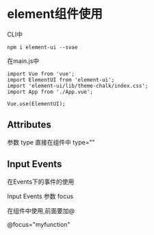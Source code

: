 ﻿# element组件使用
CLI中
```
npm i element-ui --svae
```

在main.js中
```
import Vue from 'vue';
import ElementUI from 'element-ui';
import 'element-ui/lib/theme-chalk/index.css';
import App from './App.vue';

Vue.use(ElementUI);
```

## Attributes
参数 type
直接在组件中
type=""

## Input Events
在Events下的事件的使用

Input Events
参数
focus

在组件中使用,前面要加@

@focus="myfunction"
